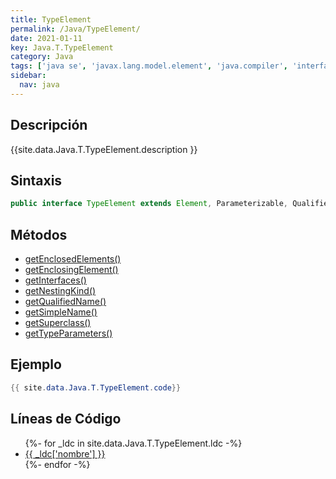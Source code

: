 ```yaml
---
title: TypeElement
permalink: /Java/TypeElement/
date: 2021-01-11
key: Java.T.TypeElement
category: Java
tags: ['java se', 'javax.lang.model.element', 'java.compiler', 'interface java', 'Java 1.6']
sidebar: 
  nav: java
---
```


## Descripción
{{site.data.Java.T.TypeElement.description }}

## Sintaxis
~~~java
public interface TypeElement extends Element, Parameterizable, QualifiedNameable
~~~

## Métodos
* [getEnclosedElements()](/Java/TypeElement/getEnclosedElements)
* [getEnclosingElement()](/Java/TypeElement/getEnclosingElement)
* [getInterfaces()](/Java/TypeElement/getInterfaces)
* [getNestingKind()](/Java/TypeElement/getNestingKind)
* [getQualifiedName()](/Java/TypeElement/getQualifiedName)
* [getSimpleName()](/Java/TypeElement/getSimpleName)
* [getSuperclass()](/Java/TypeElement/getSuperclass)
* [getTypeParameters()](/Java/TypeElement/getTypeParameters)

## Ejemplo
~~~java
{{ site.data.Java.T.TypeElement.code}}
~~~

## Líneas de Código
<ul>
{%- for _ldc in site.data.Java.T.TypeElement.ldc -%}
   <li>
       <a href="{{_ldc['url'] }}">{{ _ldc['nombre'] }}</a>
   </li>
{%- endfor -%}
</ul>
